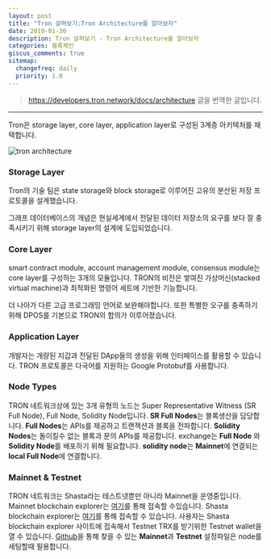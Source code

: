```yaml
---
layout: post
title: "Tron 살펴보기:Tron Architecture를 알아보자"
date: 2019-01-30
description: Tron 살펴보기 - Tron Architecture를 알아보자
categories: 블록체인
giscus_comments: true
sitemap:
  changefreq: daily
  priority: 1.0
---
```


> https://developers.tron.network/docs/architecture 글을 번역한 글입니다.

---

Tron은 storage layer, core layer, application layer로 구성된 3계층 아키텍처를 채택합니다.

![tron architecture ](https://files.readme.io/61639e9-tronarchitecture.jpg)

### Storage Layer

Tron의 기술 팀은 state storage와 block storage로 이루어진 고유의 분산된 저장 프로토콜을 설계했습니다.

그래프 데이터베이스의 개념은 현실세계에서 전달된 데이터 저장소의 요구를 보다 잘 충족시키기 위해 storage layer의 설계에 도입되었습니다.

### Core Layer

smart contract module, account management module, consensus module는 core layer를 구성하는 3개의 모듈입니다. TRON의 비전은 쌓여진 가상머신(stacked virtual machine)과 최적화된 명령어 세트에 기반한 기능합니다.

더 나아가 다른 고급 프로그래밍 언어로 보완해야합니다.
또한 특별한 오구를 충족하기 위해 DPOS를 기본으로 TRON의 합의가 이루어졌습니다.

### Application Layer

개발자는 개량된 지갑과 전달된 DApp들의 생성을 위해 인터페이스를 활용할 수 있습니다. TRON 프로토콜은
다국어를 지원하는 Google Protobuf를 사용합니다.

### Node Types

TRON 네트워크상에 있는 3개 유형의 노드는 Super Representative Witness (SR Full Node), Full Node, Solidity Node입니다.
**SR Full Nodes**는 블록생산을 담당합니다.
**Full Nodes**는 APIs를 제공하고 트랜잭션과 블록을 전파합니다.
**Solidity Nodes**는 돌이킬수 없는 블록과 문의 APIs를 제공합니다.
exchange는 **Full Node** 와 **Solidity Node**를 배포하기 위해 필요합니다. **solidity node**는 **Mainnet**에 연결되는 **local Full Node**에 연결합니다.

### Mainnet & Testnet

TRON 네트워크는 Shasta라는 테스트넷뿐만 아니라 Mainnet을 운영중입니다. Mainnet blockchain explorer는 [여기](https://tronscan.org/#/)를 통해 접속할 수있습니다. Shasta blockchain explorer는 [여기](https://explorer.shasta.trongrid.io/)를 통해 접속할 수 있습니다. 사용자는 Shasta blockchain explorer 사이트에 접속해서 Testnet TRX를 받기위한 Testnet wallet을 열 수 있습니다. [Github](https://github.com/tronprotocol/tron-deployment)을 통해 찾을 수 있는 **Mainnet**과 **Testnet** 설정파일은 node를 세팅할때 필용합니다.

